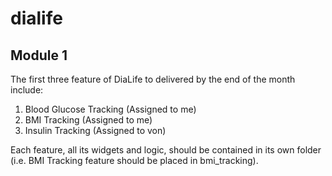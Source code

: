 # dialife

## Module 1
The first three feature of DiaLife to delivered by the end of the month include:
1. Blood Glucose Tracking (Assigned to me)
2. BMI Tracking (Assigned to me)
3. Insulin Tracking (Assigned to von)

Each feature, all its widgets and logic, should be contained in its own folder (i.e. BMI Tracking feature should be placed in bmi_tracking).
